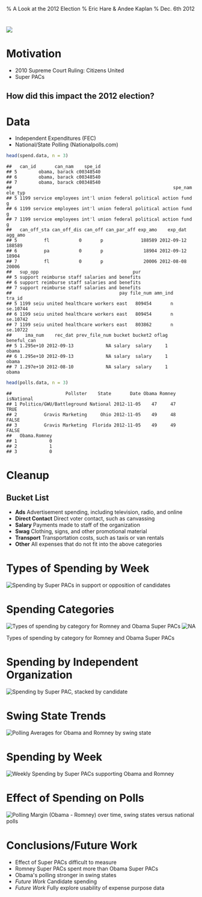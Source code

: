 % A Look at the 2012 Election
% Eric Hare & Andee Kaplan
% Dec. 6th 2012



#
![](poll_watching.png)

# Motivation
- 2010 Supreme Court Ruling: Citizens United
- Super PACs

## How did this impact the 2012 election?

# Data
- Independent Expenditures (FEC)
- National/State Polling (Nationalpolls.com)


```r
head(spend.data, n = 3)
```

```
##   can_id       can_nam    spe_id
## 5        obama, barack c00348540
## 6        obama, barack c00348540
## 7        obama, barack c00348540
##                                                            spe_nam ele_typ
## 5 1199 service employees int'l union federal political action fund       g
## 6 1199 service employees int'l union federal political action fund       g
## 7 1199 service employees int'l union federal political action fund       g
##   can_off_sta can_off_dis can_off can_par_aff exp_amo    exp_dat agg_amo
## 5          fl           0       p              188589 2012-09-12  188589
## 6          pa           0       p               18904 2012-09-12   18904
## 7          fl           0       p               20006 2012-08-08   20006
##   sup_opp                                   pur
## 5 support reimburse staff salaries and benefits
## 6 support reimburse staff salaries and benefits
## 7 support reimburse staff salaries and benefits
##                                        pay file_num amn_ind   tra_id
## 5 1199 seiu united healthcare workers east   809454       n se.10744
## 6 1199 seiu united healthcare workers east   809454       n se.10742
## 7 1199 seiu united healthcare workers east   803862       n se.10722
##     ima_num    rec_dat prev_file_num bucket bucket2 oflag beneful_can
## 5 1.295e+10 2012-09-13            NA salary  salary     1       obama
## 6 1.295e+10 2012-09-13            NA salary  salary     1       obama
## 7 1.297e+10 2012-08-10            NA salary  salary     1       obama
```

```r
head(polls.data, n = 3)
```

```
##                    Pollster    State       Date Obama Romney isNational
## 1 Politico/GWU/Battleground National 2012-11-05    47     47       TRUE
## 2          Gravis Marketing     Ohio 2012-11-05    49     48      FALSE
## 3          Gravis Marketing  Florida 2012-11-05    49     49      FALSE
##   Obama.Romney
## 1            0
## 2            1
## 3            0
```


# Cleanup
## Bucket List
- **Ads** Advertisement spending, including television, radio, and online
- **Direct Contact** Direct voter contact, such as canvassing
- **Salary** Payments made to staff of the organization
- **Swag** Clothing, signs, and other promotional material
- **Transport** Transportation costs, such as taxis or van rentals
- **Other** All expenses that do not fit into the above categories

# Types of Spending by Week

![Spending by Super PACs in support or opposition of candidates](figure/SpendingByWeek.png) 


# Spending Categories
![Types of spending by category for Romney and Obama Super PACs](figure/SpendingByCategory1.png) ![NA](figure/SpendingByCategory2.png) 

Types of spending by category for Romney and Obama Super PACs

# Spending by Independent Organization
![Spending by Super PAC, stacked by candidate](figure/SpendingByIO.png) 


# Swing State Trends
![Polling Averages for Obama and Romney by swing state](figure/SwingTrends.png) 


# Spending by Week
![Weekly Spending by Super PACs supporting Obama and Romney](figure/SpendingSwingWeek.png) 


# Effect of Spending on Polls
![Polling Margin (Obama - Romney) over time, swing states versus national polls](figure/SpendEffect.png) 


# Conclusions/Future Work
- Effect of Super PACs difficult to measure
- Romney Super PACs spent more than Obama Super PACs
- Obama's polling stronger in swing states
- _Future Work_ Candidate spending
- _Future Work_ Fully explore usability of expense purpose data
